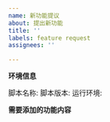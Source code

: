 ```yaml
---
name: 新功能提议
about: 提出新功能
title: ''
labels: feature request
assignees: ''

---
```


**环境信息**
<!-- 请尽量填写 -->
脚本名称: 
脚本版本:
运行环境:

**需要添加的功能内容**
<!-- 请在这里详细描述新功能的实现方法 -->
